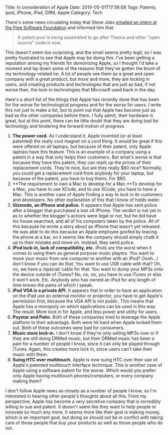 Title: In consideration of Apple
Date: 2010-05-01T17:56:08
Tags: Patents, ipod, iPhone, iPad, DRM, Apple
Category: Tech


There's some news circulating today that Steve Jobs <a href="http://hugoroy.eu/jobs-os.php">emailed an intern at the Free Software Foundation</a> and informed him that:<blockquote>A patent pool is being assembled to go after Theora and other "open source" codecs now.</blockquote>

This doesn't seem too surprising, and the email seems pretty legit, so I was pretty frustrated to see that Apple may be doing this. I've been getting a reputation among my friends for demonizing Apple, so I thought I'd take a moment and lay down some of the reasons that they've gotten the brunt of my technology-related ire. A lot of people see them as a great and open company with a great product, but more and more, they are locking in users, and creating products and technologies that are just as bad, if not worse than, the lock-in technologies that Microsoft used back in the day.

Here's a short list of the things that Apple has recently done that has been for the worse for technological progress and for the worse for users. I write this not just to make a list, but to point out that Apple has become just as bad as the other companies before them. I fully admit, their hardware is great, but at this point, there can be little doubt that they are doing bad for technology and hindering the forward motion of progress.

1. **The power cord.** As I understand it, Apple invented (or at least patented) the really cool magnet on a cord thing. It would be great if this were offered on all laptops, but because of their patent, only Apple laptops have this feature. This is an example of a company using a patent in a way that only helps their customers. But what's worse is that because they have this patent, they can mark up the prices of their replacement cords. They're nice, but are they really $80 nice? Normally, you could get a replacement cord from anybody for your laptop, but because of the patent, you have to buy theirs. For $80.
1. **The requirement to own a Mac to develop for a Mac.**To develop for a Mac, you have to use XCode, and to use XCode, you have to have a Mac. This is another case of Apple finding a way to lock in its customers and developers. No other explanation of this that I know of holds water.
1. **Gizmodo, an iPhone and police.** It appears that Apple has sent police after a blogger that purchased a lost v4 iPhone. The verdict is not yet in as to whether the blogger's actions were legal or not, but he did have his house searched, and all of his computers taken by the police. All of this because he wrote a story about an iPhone that wasn't yet released. He was able to do this because an Apple employee goofed by leaving the phone at a bar, so it seems like the company should simply chalk it up to their mistake and move on. Instead, they send police.
1. **iPod lock-in, lack of compatibility, etc.** iPods are the worst when it comes to using them as general purpose music players. You want to move your music from one computer to another with an iPod? Oooh...I don't know if you can do that. You want to use USB cable with that? Oh, no, we have a /special/ cable for that. You want to dump your MP3s onto the device outside of iTunes? No, no, no, you have to use iTunes or else it won't work. Etc. Anybody who has owned an iPod for any length of time knows the pains of which I speak.
1. **iPad VGA is a private API.** It appears that in order to have an application on the iPad use an external monitor or projector, you have to get Apple's permission first, because the VGA API is not public. This means that Apple has a monopoly on which applications can be used in this way. The result: More lock in for Apple, and less power and utility for users.
1. **Psystar and Palm.** Both of these companies tried to leverage the Apple platform to their advantage. Both were hit hard when Apple locked them out. Both of these outcomes were bad for consumers.
1. **Music store lock-in.** I don't know if they're only selling MP3s now or if they are still doing DRMed music, but their DRMed music has been a pain for a number of people I know, since it can only be played through iTunes. Again, this creates more lock in, since users can't take their music with them.
1. **Suing HTC over multitouch.** Apple is now suing HTC over their use of Apple's patented multitouch interface technique. This is another case of Apple using a software patent for the worse. Which would you prefer: only Apple having multitouch phones/computers, or every company making them?

I don't follow Apple news as closely as a number of people I know, so I'm interested in hearing other people's thoughts about all this. From my perspective, Apple has become a very secretive company that is incredibly willing to sue and patent. It doesn't seem like they want to help people or innovate so much any more. It seems more like their goal is making money, which is an important goal, but doing so should not be in conflict with taking care of those people that buy your products as well as those people who do not.
